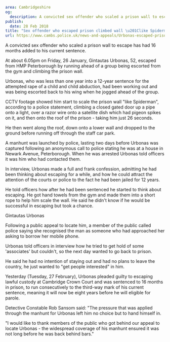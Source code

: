 ```yaml
area: Cambridgeshire
og:
  description: A convicted sex offender who scaled a prison wall to escape has had 16 months added to his current sentence.
publish:
  date: 28 Feb 2018
title: "Sex offender who escaped prison climbed wall \u201Clike Spiderman\u201D"
url: https://www.cambs.police.uk/news-and-appeals/Urbonas-escaped-prisoner
```

A convicted sex offender who scaled a prison wall to escape has had 16 months added to his current sentence.

At about 6.05pm on Friday, 26 January, Gintautas Urbonas, 52, escaped from HMP Peterborough by running ahead of a group being escorted from the gym and climbing the prison wall.

Urbonas, who was less than one year into a 12-year sentence for the attempted rape of a child and child abduction, had been working out and was being escorted back to his wing when he jogged ahead of the group.

CCTV footage showed him start to scale the prison wall "like Spiderman", according to a police statement, climbing a closed gated door up a pipe onto a light, over a razor wire onto a satellite dish which had pigeon spikes on it, and then onto the roof of the prison - taking him just 26 seconds.

He then went along the roof, down onto a lower wall and dropped to the ground before running off through the staff car park.

A manhunt was launched by police, lasting two days before Urbonas was captured following an anonymous call to police stating he was at a house in Newark Avenue, Peterborough. When he was arrested Urbonas told officers it was him who had contacted them.

In interview, Urbonas made a full and frank confession, admitting he had been thinking about escaping for a while, and how he could attract the attention of the courts or police to the fact he had been jailed for 12 years.

He told officers how after he had been sentenced he started to think about escaping. He got hand towels from the gym and made them into a short rope to help him scale the wall. He said he didn't know if he would be successful in escaping but took a chance.

Gintautas Urbonas

Following a public appeal to locate him, a member of the public called police saying she recognised the man as someone who had approached her asking to borrow her mobile phone.

Urbonas told officers in interview how he tried to get hold of some 'associates' but couldn't, so the next day wanted to go back to prison.

He said he had no intention of staying out and had no plans to leave the country, he just wanted to "get people interested" in him.

Yesterday (Tuesday, 27 February), Urbonas pleaded guilty to escaping lawful custody at Cambridge Crown Court and was sentenced to 16 months in prison, to run consecutively to the third-way mark of his current sentence, meaning it will now be eight years before he will eligible for parole.

Detective Constable Rob Sansom said: "The pressure that was applied through the manhunt for Urbonas left him no choice but to hand himself in.

"I would like to thank members of the public who got behind our appeal to locate Urbonas - the widespread coverage of his manhunt ensured it was not long before he was back behind bars."

